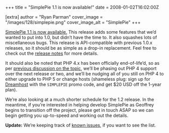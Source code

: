 +++
title = "SimplePie 1.1 is now available!"
date = 2008-01-02T16:02:00Z

[extra]
author = "Ryan Parman"
cover_image = "/images/128/simplepie.png"
cover_image_alt = "SimplePie"
+++

[SimplePie 1.1 is now available.](/downloads/) This release adds some features that we’d wanted to put into 1.0, but didn’t have the time to. It also squashes lots of miscellaneous bugs. This release is API-compatible with previous 1.0.x releases, so it should be as simple as a drop-in replacement. Feel free to check out the [release notes](@/wiki/misc/release_notes/simplepie_1.1.md) for more details.

It should also be noted that PHP 4.x has been officially end-of-life’d, so as per [previous discussion on the topic](/blog/2007/07/13/simplepie-is-going-php5-only/), we’ll be phasing out PHP 4 support over the next release or two, and we’ll be nudging all of you still on PHP 4 to either upgrade to PHP 5 or change hosts (shameless plug: sign up for [Dreamhost](http://dreamhost.com/r.cgi?skyzyx) with the `SIMPLEPIE` promo code, and get $20 USD off the 1-year plan).

We’re also looking at a much shorter schedule for the 1.2 release. In the meantime, if you’re interested in helping develop SimplePie as Geoffrey begins to transition off the project, please get in touch ASAP so we can begin getting you up-to-speed and working out the details.

**Update:** We’re keeping track of [known issues](@/wiki/misc/release_notes/simplepie_1.1.md#known_issues), if you want to see the list.

